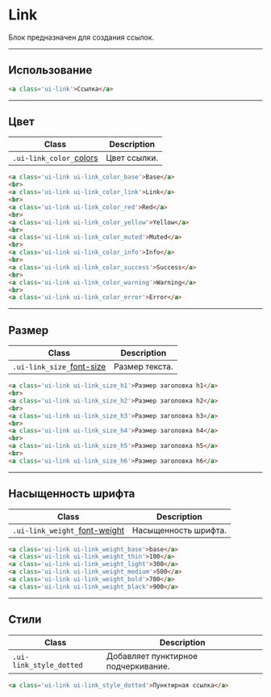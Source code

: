<!--
docs/blocks/link|70
-->

[colors]: docs/base/colors.html
[text]: docs/base/text.html

# Link

Блок предназначен для создания ссылок.

---

## Использование

``` html
<a class='ui-link'>Cсылка</a>
```

---

## Цвет

|         Class         |         Description         |
|-----------------------|-----------------------------|
|  `.ui-link_color_`[colors]  | Цвет ссылки.  |

``` html
<a class='ui-link ui-link_color_base'>Base</a>
<br>
<a class='ui-link ui-link_color_link'>Link</a>
<br>
<a class='ui-link ui-link_color_red'>Red</a>
<br>
<a class='ui-link ui-link_color_yellow'>Yellow</a>
<br>
<a class='ui-link ui-link_color_muted'>Muted</a>
<br>
<a class='ui-link ui-link_color_info'>Info</a>
<br>
<a class='ui-link ui-link_color_success'>Success</a>
<br>
<a class='ui-link ui-link_color_warning'>Warning</a>
<br>
<a class='ui-link ui-link_color_error'>Error</a>
```

---

## Размер

|         Class         |         Description         |
|-----------------------|-----------------------------|
|  `.ui-link_size_`[font-size][text]  | Размер текста.  |

``` html
<a class='ui-link ui-link_size_h1'>Размер заголовка h1</a>
<br>
<a class='ui-link ui-link_size_h2'>Размер заголовка h2</a>
<br>
<a class='ui-link ui-link_size_h3'>Размер заголовка h3</a>
<br>
<a class='ui-link ui-link_size_h4'>Размер заголовка h4</a>
<br>
<a class='ui-link ui-link_size_h5'>Размер заголовка h5</a>
<br>
<a class='ui-link ui-link_size_h6'>Размер заголовка h6</a>
```

---

## Насыщенность шрифта

|        Class       |    Description   |
|--------------------|------------------|
|  `.ui-link_weight_`[font-weight][text]  | Насыщенность шрифта.  |


``` html
<a class='ui-link ui-link_weight_base'>base</a>
<a class='ui-link ui-link_weight_thin'>100</a>
<a class='ui-link ui-link_weight_light'>300</a>
<a class='ui-link ui-link_weight_medium'>500</a>
<a class='ui-link ui-link_weight_bold'>700</a>
<a class='ui-link ui-link_weight_black'>900</a>
```

---

## Стили

|          Class          |             Description             |
|-------------------------|-------------------------------------|
| `.ui-link_style_dotted` | Добавляет пунктирное подчеркивание. |

``` html
<a class='ui-link ui-link_style_dotted'>Пунктирная ссылка</a>
```
